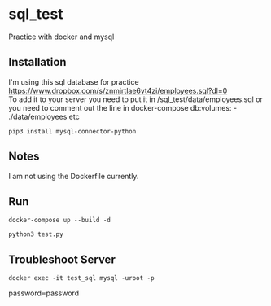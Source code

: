 # sql_test
Practice with docker and mysql

## Installation
I'm using this sql database for practice https://www.dropbox.com/s/znmjrtlae6vt4zi/employees.sql?dl=0 </br>
To add it to your server you need to put it in /sql_test/data/employees.sql
or you need to comment out the line in docker-compose db:volumes: - ./data/employees etc

```
pip3 install mysql-connector-python
```

## Notes
I am not using the Dockerfile currently.

## Run
```
docker-compose up --build -d
```
```
python3 test.py
```
## Troubleshoot Server
```
docker exec -it test_sql mysql -uroot -p
```
password=password
